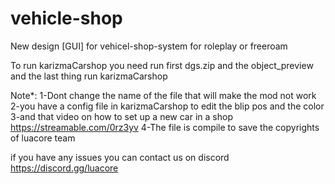 # vehicle-shop
New design [GUI] for vehicel-shop-system for roleplay or freeroam

To run karizmaCarshop you need run first dgs.zip and the object_preview and the last thing run karizmaCarshop

Note*: 1-Dont change the name of the file that will make the mod not work 
2-you have a config file in karizmaCarshop to edit the blip pos and the color 
3-and that video on how to set up a new car in a shop
https://streamable.com/0rz3yv
4-The file is compile to save the copyrights of luacore team


if you have any issues you can contact us on discord
https://discord.gg/luacore
